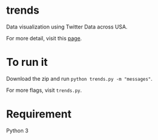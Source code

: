 # trends

Data visualization using Twitter Data across USA.

For more detail, visit this [page](http://inst.eecs.berkeley.edu/~cs61a/sp14/proj/trends/trends.html).

# To run it
Download the zip and run `python trends.py -m "messages"`.

For more flags, visit `trends.py`.

# Requirement
Python 3 
